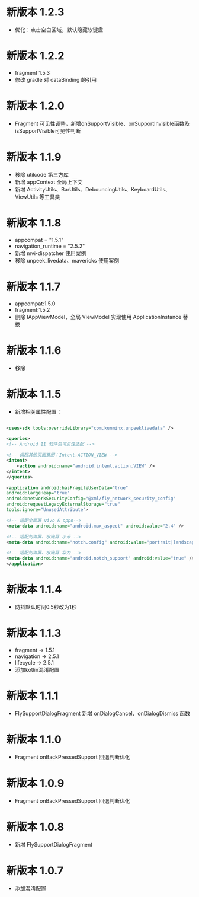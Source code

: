 # 新版本 1.2.3

* 优化：点击空白区域，默认隐藏软键盘

# 新版本 1.2.2

* fragment 1.5.3
* 修改 gradle 对 dataBinding 的引用

# 新版本 1.2.0

* Fragment 可见性调整，新增onSupportVisible、onSupportInvisible函数及isSupportVisible可见性判断

# 新版本 1.1.9

* 移除 utilcode 第三方库
* 新增 appContext 全局上下文
* 新增 ActivityUtils、BarUtils、DebouncingUtils、KeyboardUtils、ViewUtils 等工具类

# 新版本 1.1.8

* appcompat = "1.5.1"
* navigation_runtime = "2.5.2"
* 新增 mvi-dispatcher 使用案例
* 移除 unpeek_livedata、mavericks 使用案例

# 新版本 1.1.7

* appcompat:1.5.0
* fragment:1.5.2
* 删除 IAppViewModel，全局 ViewModel 实现使用 ApplicationInstance 替换

# 新版本 1.1.6

* 移除 <uses-sdk tools:overrideLibrary="com.kunminx.unpeeklivedata" />

# 新版本 1.1.5

* 新增相关属性配置：

```xml

<uses-sdk tools:overrideLibrary="com.kunminx.unpeeklivedata" />

<queries>
<!-- Android 11 软件包可见性适配 -->

<!-- 调起其他页面意图：Intent.ACTION_VIEW -->
<intent>
    <action android:name="android.intent.action.VIEW" />
</intent>
</queries>

<application android:hasFragileUserData="true"
android:largeHeap="true"
android:networkSecurityConfig="@xml/fly_network_security_config"
android:requestLegacyExternalStorage="true"
tools:ignore="UnusedAttribute">

<!-- 适配全面屏 vivo & oppo-->
<meta-data android:name="android.max_aspect" android:value="2.4" />

<!-- 适配刘海屏、水滴屏 小米 -->
<meta-data android:name="notch.config" android:value="portrait|landscape" />

<!-- 适配刘海屏、水滴屏 华为 -->
<meta-data android:name="android.notch_support" android:value="true" />
</application>
```

# 新版本 1.1.4

* 防抖默认时间0.5秒改为1秒

# 新版本 1.1.3

* fragment → 1.5.1
* navigation → 2.5.1
* lifecycle → 2.5.1
* 添加kotlin混淆配置

# 新版本 1.1.1

* FlySupportDialogFragment 新增 onDialogCancel、onDialogDismiss 函数

# 新版本 1.1.0

* Fragment onBackPressedSupport 回退判断优化

# 新版本 1.0.9

* Fragment onBackPressedSupport 回退判断优化

# 新版本 1.0.8

* 新增 FlySupportDialogFragment

# 新版本 1.0.7

* 添加混淆配置